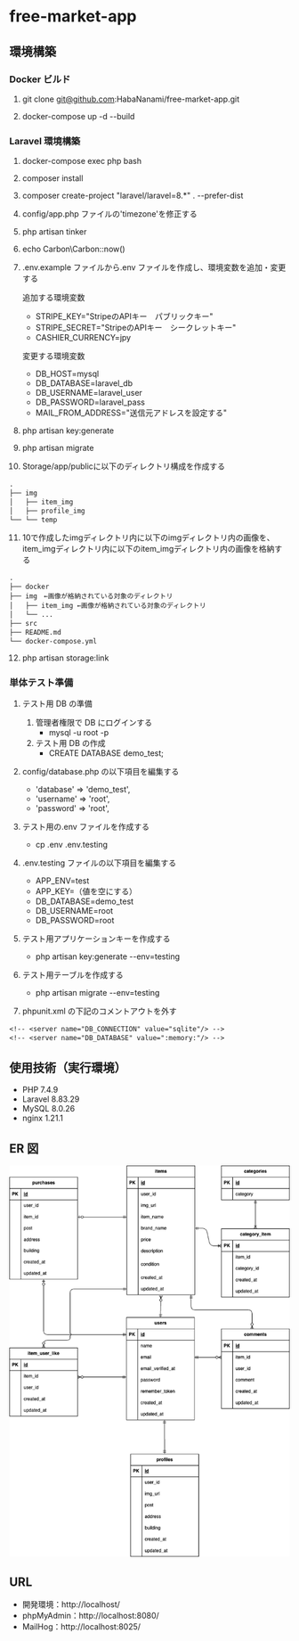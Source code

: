 # free-market-app

## 環境構築

### Docker ビルド

1. git clone git@github.com:HabaNanami/free-market-app.git

2. docker-compose up -d --build

### Laravel 環境構築

1. docker-compose exec php bash

2. composer install

3. composer create-project "laravel/laravel=8.\*" . --prefer-dist

4. config/app.php ファイルの'timezone'を修正する

5. php artisan tinker

6. echo Carbon\Carbon::now()

7. .env.example ファイルから.env ファイルを作成し、環境変数を追加・変更する

   追加する環境変数
   - STRIPE_KEY="StripeのAPIキー　パブリックキー"
   - STRIPE_SECRET="StripeのAPIキー　シークレットキー"
   - CASHIER_CURRENCY=jpy
  
   変更する環境変数
   - DB_HOST=mysql
   - DB_DATABASE=laravel_db
   - DB_USERNAME=laravel_user
   - DB_PASSWORD=laravel_pass
   - MAIL_FROM_ADDRESS="送信元アドレスを設定する"

8. php artisan key:generate

9. php artisan migrate

10. Storage/app/publicに以下のディレクトリ構成を作成する
```
.
├── img
│   ├── item_img
│   ├── profile_img
└── └── temp
```
11. 10で作成したimgディレクトリ内に以下のimgディレクトリ内の画像を、item_imgディレクトリ内に以下のitem_imgディレクトリ内の画像を格納する
```
.
├── docker
├── img　←画像が格納されている対象のディレクトリ
│   ├── item_img ←画像が格納されている対象のディレクトリ
│   └── ...
├── src
├── README.md
└── docker-compose.yml
```
12. php artisan storage:link

### 単体テスト準備

1. テスト用 DB の準備

   1. 管理者権限で DB にログインする
      - mysql -u root -p
   2. テスト用 DB の作成
      - CREATE DATABASE demo_test;

2. config/database.php の以下項目を編集する

   - 'database' => 'demo_test',
   - 'username' => 'root',
   - 'password' => 'root',

3. テスト用の.env ファイルを作成する

   - cp .env .env.testing

4. .env.testing ファイルの以下項目を編集する

   - APP_ENV=test
   - APP_KEY=（値を空にする）
   - DB_DATABASE=demo_test
   - DB_USERNAME=root
   - DB_PASSWORD=root

5. テスト用アプリケーションキーを作成する

   - php artisan key:generate --env=testing

6. テスト用テーブルを作成する

   - php artisan migrate --env=testing

7. phpunit.xml の下記のコメントアウトを外す
```
<!-- <server name="DB_CONNECTION" value="sqlite"/> -->
<!-- <server name="DB_DATABASE" value=":memory:"/> -->
```

## 使用技術（実行環境）

- PHP 7.4.9
- Laravel 8.83.29
- MySQL 8.0.26
- nginx 1.21.1

## ER 図

<img src="ER.drawio.png">

## URL

- 開発環境：http://localhost/
- phpMyAdmin：http://localhost:8080/
- MailHog：http://localhost:8025/
